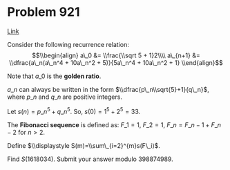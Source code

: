 # Problem 921

[Link](https://projecteuler.net/problem=921)

Consider the following recurrence relation: $$\\begin{align} a\_0 &= \\frac{\\sqrt 5 + 1}2\\\\ a\_{n+1} &= \\dfrac{a\_n(a\_n^4 + 10a\_n^2 + 5)}{5a\_n^4 + 10a\_n^2 + 1} \\end{align}$$

Note that $a\_0$ is the **golden ratio**.

$a\_n$ can always be written in the form $\\dfrac{p\_n\\sqrt{5}+1}{q\_n}$, where $p\_n$ and $q\_n$ are positive integers.

Let $s(n)=p\_n^5+q\_n^5$. So, $s(0)=1^5+2^5=33$.

The **Fibonacci sequence** is defined as: $F\_1=1$, $F\_2=1$, $F\_n=F\_{n-1}+F\_{n-2}$ for $n > 2$.

Define $\\displaystyle S(m)=\\sum\_{i=2}^{m}s(F\_i)$.

Find $S(1618034)$. Submit your answer modulo $398874989$.